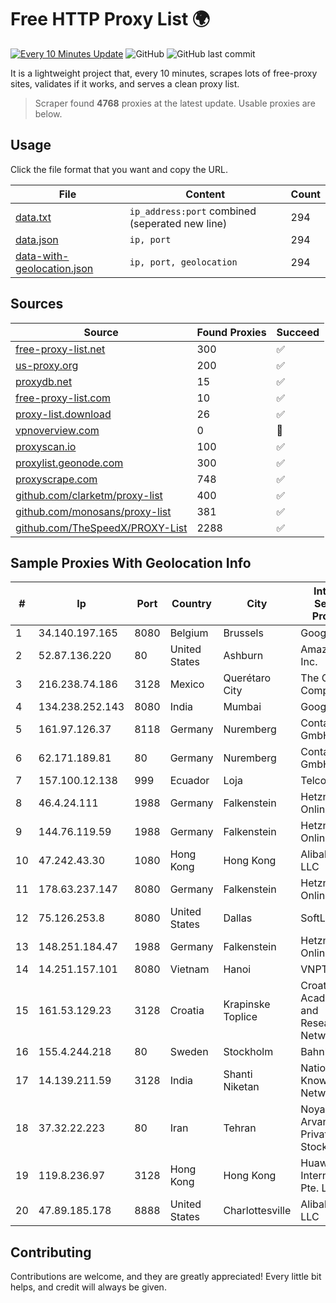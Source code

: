 
# Free HTTP Proxy List 🌍

[![Every 10 Minutes Update](https://github.com/mertguvencli/http-proxy-list/actions/workflows/main.yml/badge.svg?branch=main)](https://github.com/mertguvencli/http-proxy-list/actions/workflows/main.yml)
![GitHub](https://img.shields.io/github/license/mertguvencli/http-proxy-list)
![GitHub last commit](https://img.shields.io/github/last-commit/mertguvencli/http-proxy-list)

It is a lightweight project that, every 10 minutes, scrapes lots of free-proxy sites, validates if it works, and serves a clean proxy list.


> Scraper found **4768** proxies at the latest update. Usable proxies are below.

## Usage

Click the file format that you want and copy the URL.


|File|Content|Count|
|----|-------|-----|
|[data.txt](https://raw.githubusercontent.com/mertguvencli/http-proxy-list/main/proxy-list/data.txt)|`ip_address:port` combined (seperated new line)|294|
|[data.json](https://raw.githubusercontent.com/mertguvencli/http-proxy-list/main/proxy-list/data.json)|`ip, port`|294|
|[data-with-geolocation.json](https://raw.githubusercontent.com/mertguvencli/http-proxy-list/main/proxy-list/data-with-geolocation.json)|`ip, port, geolocation`|294|

## Sources

|Source|Found Proxies|Succeed|
|------|-------------|-------|
|[free-proxy-list.net](https://free-proxy-list.net)|300|✅|
|[us-proxy.org](https://www.us-proxy.org)|200|✅|
|[proxydb.net](http://proxydb.net)|15|✅|
|[free-proxy-list.com](https://free-proxy-list.com/?page=&port=&type%5B%5D=http&type%5B%5D=https&up_time=0&search=Search)|10|✅|
|[proxy-list.download](https://www.proxy-list.download/HTTP)|26|✅|
|[vpnoverview.com](https://vpnoverview.com/privacy/anonymous-browsing/free-proxy-servers)|0|🚫|
|[proxyscan.io](https://www.proxyscan.io)|100|✅|
|[proxylist.geonode.com](https://proxylist.geonode.com/api/proxy-list?limit=300&page=1&sort_by=lastChecked&sort_type=desc&protocols=http,https)|300|✅|
|[proxyscrape.com](https://api.proxyscrape.com/v2/?request=displayproxies&protocol=http&timeout=10000&country=all&ssl=all&anonymity=all)|748|✅|
|[github.com/clarketm/proxy-list](https://raw.githubusercontent.com/clarketm/proxy-list/master/proxy-list-raw.txt)|400|✅|
|[github.com/monosans/proxy-list](https://raw.githubusercontent.com/monosans/proxy-list/main/proxies/http.txt)|381|✅|
|[github.com/TheSpeedX/PROXY-List](https://raw.githubusercontent.com/TheSpeedX/PROXY-List/master/http.txt)|2288|✅|


## Sample Proxies With Geolocation Info

|#|Ip|Port|Country|City|Internet Service Provider|
|-|--|----|-------|----|-------------------------|
|1|34.140.197.165|8080|Belgium|Brussels|Google LLC|
|2|52.87.136.220|80|United States|Ashburn|Amazon.com, Inc.|
|3|216.238.74.186|3128|Mexico|Querétaro City|The Constant Company|
|4|134.238.252.143|8080|India|Mumbai|Google LLC|
|5|161.97.126.37|8118|Germany|Nuremberg|Contabo GmbH|
|6|62.171.189.81|80|Germany|Nuremberg|Contabo GmbH|
|7|157.100.12.138|999|Ecuador|Loja|Telconet S.A|
|8|46.4.24.111|1988|Germany|Falkenstein|Hetzner Online GmbH|
|9|144.76.119.59|1988|Germany|Falkenstein|Hetzner Online GmbH|
|10|47.242.43.30|1080|Hong Kong|Hong Kong|Alibaba.com LLC|
|11|178.63.237.147|8080|Germany|Falkenstein|Hetzner Online GmbH|
|12|75.126.253.8|8080|United States|Dallas|SoftLayer|
|13|148.251.184.47|1988|Germany|Falkenstein|Hetzner Online GmbH|
|14|14.251.157.101|8080|Vietnam|Hanoi|VNPT|
|15|161.53.129.23|3128|Croatia|Krapinske Toplice|Croatian Academic and Research Network|
|16|155.4.244.218|80|Sweden|Stockholm|Bahnhof AB|
|17|14.139.211.59|3128|India|Shanti Niketan|National Knowledge Network|
|18|37.32.22.223|80|Iran|Tehran|Noyan Abr Arvan Co. ( Private Joint Stock)|
|19|119.8.236.97|3128|Hong Kong|Hong Kong|Huawei International Pte. Ltd.|
|20|47.89.185.178|8888|United States|Charlottesville|Alibaba.com LLC|



## Contributing

Contributions are welcome, and they are greatly appreciated! Every
little bit helps, and credit will always be given.

